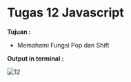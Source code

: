 # Tugas 12 Javascript

<b>Tujuan : </b>
<ul>
  <li>Memahami Fungsi Pop dan Shift </li>
</ul>

<b>Output in terminal : </b>

![12](https://user-images.githubusercontent.com/92837751/184463184-490c4ad8-ca90-4f7c-a143-03b36e1e52f1.jpg)
